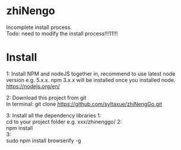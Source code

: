 # zhiNengo  

Incomplete install process.  
Todo: need to modify the install process!!!11!!!


# Install  
1: Install NPM and nodeJS together in, recommend to use latest node version e.g. 5.x.x. npm 3.x.x will be installed once you installed node.
https://nodejs.org/en/  

2:  Download this project from git   
In terminal:
git clone https://github.com/syltaxue/zhiNengGo.git

3: Install all the dependency libraries
1:   
cd to your project folder e.g. xxx/zhinenggo/
2:   
npm install   
3:   
sudo npm install browserify -g
